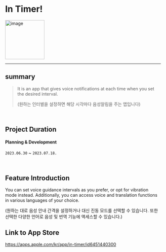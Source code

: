 # In Timer!

<img width="127" alt="image" src="https://github.com/giljihun/In-Timer-/assets/75918176/90c79162-ad21-448c-82cd-073b75c2e585">


---

## summary

> It is an app that gives voice notifications at each time when you set the desired interval.
> 
> (원하는 인터벌을 설정하면 해당 시각마다 음성알림을 주는 앱입니다)

</br>

## Project Duration

#### Planning & Development
`2023.06.30` ~ `2023.07.18.`

</br>

## Feature Introduction

You can set voice guidance intervals as you prefer, or opt for vibration mode instead. 
Additionally, you can access voice and translation functions in various languages of your choice.


(원하는 대로 음성 안내 간격을 설정하거나 대신 진동 모드를 선택할 수 있습니다.
또한 선택한 다양한 언어로 음성 및 번역 기능에 액세스할 수 있습니다.)

## Link to App Store

https://apps.apple.com/kr/app/in-timer/id6451440300

</br>
